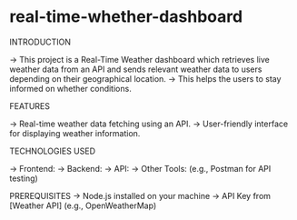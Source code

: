 # real-time-whether-dashboard

INTRODUCTION

-> This project is a Real-Time Weather dashboard which retrieves live weather data from an API and sends relevant weather data to users depending on their geographical location.
-> This helps the users to stay informed on whether conditions.

FEATURES

-> Real-time weather data fetching using an API.
-> User-friendly interface for displaying weather information.

TECHNOLOGIES USED

-> Frontend: 
-> Backend: 
-> API:
-> Other Tools: (e.g., Postman for API testing)

PREREQUISITES
-> Node.js installed on your machine
-> API Key from [Weather API] (e.g., OpenWeatherMap) 
